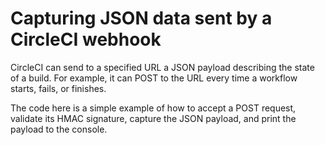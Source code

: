 # Capturing JSON data sent by a CircleCI webhook

CircleCI can send to a specified URL a JSON payload describing the state of a build.
For example, it can POST to the URL every time a workflow starts, fails, or finishes.

The code here is a simple example of how to accept a POST request, validate its HMAC signature, capture the JSON payload, and print the payload to the console.
